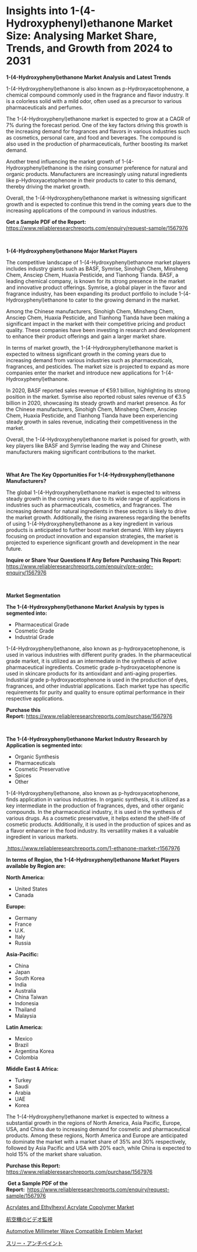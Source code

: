 <p><h1>Insights into 1-(4-Hydroxyphenyl)ethanone Market Size: Analysing Market Share, Trends, and Growth from 2024 to 2031</h1></p><p><strong>1-(4-Hydroxyphenyl)ethanone Market Analysis and Latest Trends</strong></p>
<p><p>1-(4-Hydroxyphenyl)ethanone is also known as p-Hydroxyacetophenone, a chemical compound commonly used in the fragrance and flavor industry. It is a colorless solid with a mild odor, often used as a precursor to various pharmaceuticals and perfumes.</p><p>The 1-(4-Hydroxyphenyl)ethanone market is expected to grow at a CAGR of 7% during the forecast period. One of the key factors driving this growth is the increasing demand for fragrances and flavors in various industries such as cosmetics, personal care, and food and beverages. The compound is also used in the production of pharmaceuticals, further boosting its market demand.</p><p>Another trend influencing the market growth of 1-(4-Hydroxyphenyl)ethanone is the rising consumer preference for natural and organic products. Manufacturers are increasingly using natural ingredients like p-Hydroxyacetophenone in their products to cater to this demand, thereby driving the market growth.</p><p>Overall, the 1-(4-Hydroxyphenyl)ethanone market is witnessing significant growth and is expected to continue this trend in the coming years due to the increasing applications of the compound in various industries.</p></p>
<p><strong>Get a Sample PDF of the Report:&nbsp;</strong> <a href="https://www.reliableresearchreports.com/enquiry/request-sample/1567976">https://www.reliableresearchreports.com/enquiry/request-sample/1567976</a></p>
<p>&nbsp;</p>
<p><strong>1-(4-Hydroxyphenyl)ethanone Major Market Players</strong></p>
<p><p>The competitive landscape of 1-(4-Hydroxyphenyl)ethanone market players includes industry giants such as BASF, Symrise, Sinohigh Chem, Minsheng Chem, Ansciep Chem, Huaxia Pesticide, and Tianhong Tianda. BASF, a leading chemical company, is known for its strong presence in the market and innovative product offerings. Symrise, a global player in the flavor and fragrance industry, has been expanding its product portfolio to include 1-(4-Hydroxyphenyl)ethanone to cater to the growing demand in the market.</p><p>Among the Chinese manufacturers, Sinohigh Chem, Minsheng Chem, Ansciep Chem, Huaxia Pesticide, and Tianhong Tianda have been making a significant impact in the market with their competitive pricing and product quality. These companies have been investing in research and development to enhance their product offerings and gain a larger market share.</p><p>In terms of market growth, the 1-(4-Hydroxyphenyl)ethanone market is expected to witness significant growth in the coming years due to increasing demand from various industries such as pharmaceuticals, fragrances, and pesticides. The market size is projected to expand as more companies enter the market and introduce new applications for 1-(4-Hydroxyphenyl)ethanone.</p><p>In 2020, BASF reported sales revenue of €59.1 billion, highlighting its strong position in the market. Symrise also reported robust sales revenue of €3.5 billion in 2020, showcasing its steady growth and market presence. As for the Chinese manufacturers, Sinohigh Chem, Minsheng Chem, Ansciep Chem, Huaxia Pesticide, and Tianhong Tianda have been experiencing steady growth in sales revenue, indicating their competitiveness in the market.</p><p>Overall, the 1-(4-Hydroxyphenyl)ethanone market is poised for growth, with key players like BASF and Symrise leading the way and Chinese manufacturers making significant contributions to the market.</p></p>
<p>&nbsp;</p>
<p><strong>What Are The Key Opportunities For 1-(4-Hydroxyphenyl)ethanone Manufacturers?</strong></p>
<p><p>The global 1-(4-Hydroxyphenyl)ethanone market is expected to witness steady growth in the coming years due to its wide range of applications in industries such as pharmaceuticals, cosmetics, and fragrances. The increasing demand for natural ingredients in these sectors is likely to drive the market growth. Additionally, the rising awareness regarding the benefits of using 1-(4-Hydroxyphenyl)ethanone as a key ingredient in various products is anticipated to further boost market demand. With key players focusing on product innovation and expansion strategies, the market is projected to experience significant growth and development in the near future.</p></p>
<p><strong>Inquire or Share Your Questions If Any Before Purchasing This Report:</strong> <a href="https://www.reliableresearchreports.com/enquiry/pre-order-enquiry/1567976">https://www.reliableresearchreports.com/enquiry/pre-order-enquiry/1567976</a></p>
<p>&nbsp;</p>
<p><strong>Market Segmentation</strong></p>
<p><strong>The 1-(4-Hydroxyphenyl)ethanone Market Analysis by types is segmented into:</strong></p>
<p><ul><li>Pharmaceutical Grade</li><li>Cosmetic Grade</li><li>Industrial Grade</li></ul></p>
<p><p>1-(4-Hydroxyphenyl)ethanone, also known as p-hydroxyacetophenone, is used in various industries with different purity grades. In the pharmaceutical grade market, it is utilized as an intermediate in the synthesis of active pharmaceutical ingredients. Cosmetic grade p-hydroxyacetophenone is used in skincare products for its antioxidant and anti-aging properties. Industrial grade p-hydroxyacetophenone is used in the production of dyes, fragrances, and other industrial applications. Each market type has specific requirements for purity and quality to ensure optimal performance in their respective applications.</p></p>
<p><strong>Purchase this Report:&nbsp;</strong><a href="https://www.reliableresearchreports.com/purchase/1567976">https://www.reliableresearchreports.com/purchase/1567976</a></p>
<p>&nbsp;</p>
<p><strong>The 1-(4-Hydroxyphenyl)ethanone Market Industry Research by Application is segmented into:</strong></p>
<p><ul><li>Organic Synthesis</li><li>Pharmaceuticals</li><li>Cosmetic Preservative</li><li>Spices</li><li>Other</li></ul></p>
<p><p>1-(4-Hydroxyphenyl)ethanone, also known as p-hydroxyacetophenone, finds application in various industries. In organic synthesis, it is utilized as a key intermediate in the production of fragrances, dyes, and other organic compounds. In the pharmaceutical industry, it is used in the synthesis of various drugs. As a cosmetic preservative, it helps extend the shelf-life of cosmetic products. Additionally, it is used in the production of spices and as a flavor enhancer in the food industry. Its versatility makes it a valuable ingredient in various markets.</p></p>
<p><a href="https://www.reliableresearchreports.com/1-ethanone-market-r1567976">&nbsp;https://www.reliableresearchreports.com/1-ethanone-market-r1567976</a></p>
<p><strong>In terms of Region, the 1-(4-Hydroxyphenyl)ethanone Market Players available by Region are:</strong></p>
<p>
    <p> <strong> North America: </strong>
        <ul>
            <li>United States</li>
            <li>Canada</li>
        </ul>
        </p> 
    <p> <strong> Europe: </strong>
        <ul>
            <li>Germany</li>
            <li>France</li>
            <li>U.K.</li>
            <li>Italy</li>
            <li>Russia</li>
        </ul>
        </p> 
    <p> <strong> Asia-Pacific: </strong>
        <ul>
            <li>China</li>
            <li>Japan</li>
            <li>South Korea</li>
            <li>India</li>
            <li>Australia</li>
            <li>China Taiwan</li>
            <li>Indonesia</li>
            <li>Thailand</li>
            <li>Malaysia</li>
        </ul>
        </p> 
    <p> <strong> Latin America: </strong>
        <ul>
            <li>Mexico</li>
            <li>Brazil</li>
            <li>Argentina Korea</li>
            <li>Colombia</li>
        </ul>
        </p> 
    <p> <strong> Middle East & Africa: </strong>
        <ul>
            <li>Turkey</li>
            <li>Saudi</li>
            <li>Arabia</li>
            <li>UAE</li>
            <li>Korea</li>
        </ul>
    </p>
    </p>
<p><p>The 1-(4-Hydroxyphenyl)ethanone market is expected to witness a substantial growth in the regions of North America, Asia Pacific, Europe, USA, and China due to increasing demand for cosmetic and pharmaceutical products. Among these regions, North America and Europe are anticipated to dominate the market with a market share of 35% and 30% respectively, followed by Asia Pacific and USA with 20% each, while China is expected to hold 15% of the market share valuation.</p></p>
<p><strong>Purchase this Report: </strong><a href="https://www.reliableresearchreports.com/purchase/1567976">https://www.reliableresearchreports.com/purchase/1567976</a></p>
<p>&nbsp;<strong>Get a Sample PDF of the Report:&nbsp;&nbsp;</strong><a href="https://www.reliableresearchreports.com/enquiry/request-sample/1567976">https://www.reliableresearchreports.com/enquiry/request-sample/1567976</a></p>
<p><strong></strong></p>
<p><p><a href="https://www.linkedin.com/pulse/acrylates-ethylhexyl-acrylate-copolymer-market-report-reveals-tvfce">Acrylates and Ethylhexyl Acrylate Copolymer Market</a></p><p><a href="https://github.com/zoetazuur/Market-Research-Report-List-1/blob/main/289258091458.md">航空機のビデオ監視</a></p><p><a href="https://www.linkedin.com/pulse/automotive-millimeter-wave-compatible-emblemnbspmarket-focuses-jltve">Automotive Millimeter Wave Compatible Emblem Market</a></p><p><a href="https://github.com/nxboeu02965442/Market-Research-Report-List-2/blob/main/813606391018.md">スリー・アンチペイント</a></p></p>